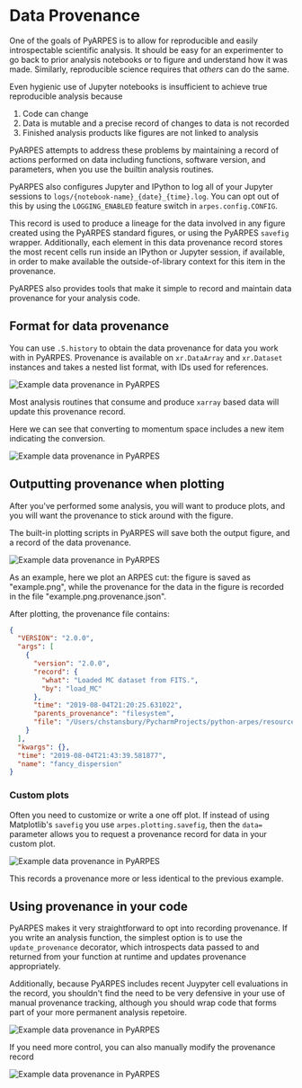 # Data Provenance

One of the goals of PyARPES is to allow for 
reproducible and easily introspectable 
scientific analysis. It should be easy for an experimenter to 
go back to prior analysis notebooks or to figure and understand how it was made.
Similarly, reproducible science requires that *others* can do the same.

Even hygienic use of Jupyter notebooks is insufficient
to achieve true reproducible analysis because

1. Code can change
2. Data is mutable and a precise record of changes to data is not recorded
3. Finished analysis products like figures are not linked to analysis


PyARPES attempts to address these problems by maintaining a record 
of actions performed on data including functions, software version,
and parameters, when you use the builtin analysis routines.

PyARPES also configures Jupyter and IPython to log all of your Jupyter 
sessions to `logs/{notebook-name}_{date}_{time}.log`. You can opt
out of this by using the `LOGGING_ENABLED` feature switch in 
`arpes.config.CONFIG`. 

This record is used to produce a lineage for the data involved in any figure
created using the PyARPES standard figures, or using the PyARPES `savefig`
wrapper. Additionally, each element in this data provenance record stores the 
most recent cells run inside an IPython or Jupyter session, if available,
in order to make available the outside-of-library context for this item in the 
provenance.  

PyARPES also provides tools that make it simple to record and maintain
data provenance for your analysis code.

## Format for data provenance

You can use `.S.history` to obtain the data provenance for data you work 
with in PyARPES. Provenance is available on `xr.DataArray` and `xr.Dataset` instances
and takes a nested list format, with IDs used for references. 

![Example data provenance in PyARPES](static/intro-provenance.png)

Most analysis routines that consume and produce `xarray` based data will
update this provenance record. 

Here we can see that converting to momentum space
includes a new item indicating the conversion. 

![Example data provenance in PyARPES](static/kspace-provenance.png)

## Outputting provenance when plotting

After you've performed some analysis, you will want to produce plots, and 
you will want the provenance to stick around with the figure.

The built-in plotting scripts in PyARPES will save both the output figure, and 
a record of the data provenance. 

![Example data provenance in PyARPES](static/plotting-builtin-provenance.png)

As an example, here we plot an ARPES cut: the figure is saved as 
"example.png", while the provenance for the data in the figure is recorded in the 
file "example.png.provenance.json".

After plotting, the provenance file contains:

```json
{
  "VERSION": "2.0.0",
  "args": [
    {
      "version": "2.0.0",
      "record": {
        "what": "Loaded MC dataset from FITS.",
        "by": "load_MC"
      },
      "time": "2019-08-04T21:20:25.631022",
      "parents_provenance": "filesystem",
      "file": "/Users/chstansbury/PycharmProjects/python-arpes/resources/example_data/main_chamber_cut_0.fits"
    }
  ],
  "kwargs": {},
  "time": "2019-08-04T21:43:39.581877",
  "name": "fancy_dispersion"
}
```

### Custom plots

Often you need to customize or write a one off plot. If instead of using Matplotlib's
`savefig` you use `arpes.plotting.savefig`, then the `data=` 
parameter allows you to request a provenance record for data in 
your custom plot. 

![Example data provenance in PyARPES](static/manual-savefig-provenance.png)

This records a provenance more or less identical to the previous example.

## Using provenance in your code

PyARPES makes it very straightforward to opt into recording provenance. If you write an 
analysis function, the simplest option is to use the `update_provenance` decorator,
which introspects data passed to and returned from your function at runtime
and updates provenance appropriately.

Additionally, because PyARPES includes recent Juypyter cell evaluations in the 
record, you shouldn't find the need to be very defensive in your use of manual
provenance tracking, although you should wrap code that forms part of your more
permanent analysis repetoire.

![Example data provenance in PyARPES](static/decorator-provenance.png)

If you need more control, you can also manually modify the provenance record

![Example data provenance in PyARPES](static/manually-applying-provenance.png)
